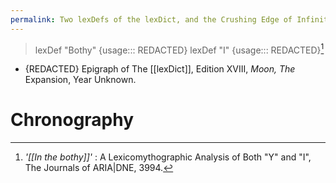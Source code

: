 ```yaml
---
permalink: Two lexDefs of the lexDict, and the Crushing Edge of Infinity
---
```

> lexDef "Bothy" 
> {usage::: REDACTED}
> lexDef "I"
> {usage::: REDACTED}[^h]

- {REDACTED} Epigraph of The [[lexDict]], Edition XVIII, *Moon, The* Expansion, Year Unknown.
# Chronography

[^h]: *'[[In the bothy]]'* : A Lexicomythographic Analysis of Both "Y" and "I", The Journals of ARIA|DNE, 3994.